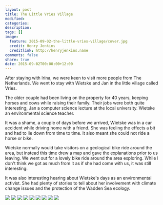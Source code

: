 ```yaml
---
layout: post
title: The Little Vries Village
modified:
categories: 
description:
tags: []
image:
  feature: 2015-09-02-the-little-vries-village/cover.jpg
  credit: Henry Jenkins
  creditlink: http://henryjenkins.name
comments: false
share: true
date: 2015-09-02T00:00:00+12:00
---
```

After staying with Irina, we were keen to visit more people from The
Netherlands. We went to stay with Wietske and Jan in the little village called
Vries.

The older couple had been living on the property for 40 years, keeping horses
and cows while raising their family. Their jobs were both quite interesting,
Jan a computer science lecture at the local university. Wietske an
environmental science teacher.

It was a shame, a couple of days before we arrived, Wietske was in a car accident while driving home
with a friend. She was feeling the effects a bit and had to lie down from time to time. 
It also meant she could not ride a horse or bike.

Wietske normally would take visitors on a geological bike ride around the area,
but instead this time drew a map and gave the explanations prior to us leaving.
We went out for a lovely bike ride around the area exploring. While I don't
think we got as much from it as if she had come with us, it was still
interesting.

It was also interesting hearing about Wietske's days as an environmental
activist. She had plenty of stories to tell about her involvement with climate
change issues and the protection of the Wadden Sea ecology.

<img src="/images/2015-09-02-the-little-vries-village/IMG_20150902_120943_640px.jpg">

<img src="/images/2015-09-02-the-little-vries-village/IMG_20150902_121648_640px.jpg">

<img src="/images/2015-09-02-the-little-vries-village/IMG_20150902_121704_640px.jpg">

<img src="/images/2015-09-02-the-little-vries-village/IMG_20150902_123442_640px.jpg">

<img src="/images/2015-09-02-the-little-vries-village/IMG_20150902_123700_640px.jpg">

<img src="/images/2015-09-02-the-little-vries-village/IMG_20150902_123908_640px.jpg">

<img src="/images/2015-09-02-the-little-vries-village/IMG_20150902_124805_640px.jpg">

<img src="/images/2015-09-02-the-little-vries-village/IMG_20150902_163556_640px.jpg">

<img src="/images/2015-09-02-the-little-vries-village/FullSizeRender_640px.jpg">

